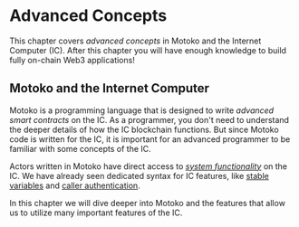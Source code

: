 # Advanced Concepts

This chapter covers _advanced concepts_ in Motoko and the Internet Computer (IC). After this chapter you will have enough knowledge to build fully on-chain Web3 applications!

## Motoko and the Internet Computer

Motoko is a programming language that is designed to write _advanced smart contracts_ on the IC. As a programmer, you don't need to understand the deeper details of how the IC blockchain functions. But since Motoko code is written for the IC, it is important for an advanced programmer to be familiar with some concepts of the IC.

Actors written in Motoko have direct access to [_system functionality_](/advanced-concepts/system-apis.html) on the IC. We have already seen dedicated syntax for IC features, like [stable variables](/internet-computer-programming-concepts/basic-memory-persistence/stable-variables.html) and [caller authentication](/internet-computer-programming-concepts/principals-and-authentication.html#caller-authenticating-public-shared-functions).

In this chapter we will dive deeper into Motoko and the features that allow us to utilize many important features of the IC.
